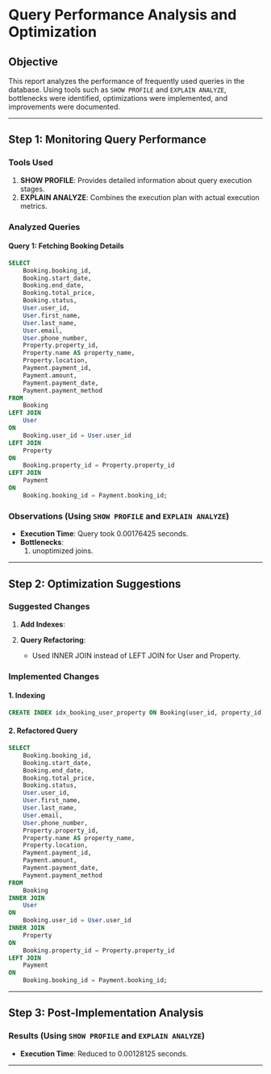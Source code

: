 # Query Performance Analysis and Optimization

## Objective

This report analyzes the performance of frequently used queries in the database. Using tools such as `SHOW PROFILE` and `EXPLAIN ANALYZE`, bottlenecks were identified, optimizations were implemented, and improvements were documented.

---

## Step 1: Monitoring Query Performance

### Tools Used

1. **SHOW PROFILE**: Provides detailed information about query execution stages.
2. **EXPLAIN ANALYZE**: Combines the execution plan with actual execution metrics.

### Analyzed Queries

#### Query 1: Fetching Booking Details

```sql
SELECT
    Booking.booking_id,
    Booking.start_date,
    Booking.end_date,
    Booking.total_price,
    Booking.status,
    User.user_id,
    User.first_name,
    User.last_name,
    User.email,
    User.phone_number,
    Property.property_id,
    Property.name AS property_name,
    Property.location,
    Payment.payment_id,
    Payment.amount,
    Payment.payment_date,
    Payment.payment_method
FROM
    Booking
LEFT JOIN
    User
ON
    Booking.user_id = User.user_id
LEFT JOIN
    Property
ON
    Booking.property_id = Property.property_id
LEFT JOIN
    Payment
ON
    Booking.booking_id = Payment.booking_id;
```

### Observations (Using `SHOW PROFILE` and `EXPLAIN ANALYZE`)

- **Execution Time**: Query took 0.00176425 seconds.
- **Bottlenecks**:
  1. unoptimized joins.

---

## Step 2: Optimization Suggestions

### Suggested Changes

1. **Add Indexes**:

2. **Query Refactoring**:
   - Used INNER JOIN instead of LEFT JOIN for User and Property.

### Implemented Changes

#### 1. Indexing

```sql
CREATE INDEX idx_booking_user_property ON Booking(user_id, property_id);
```

#### 2. Refactored Query

```sql
SELECT
    Booking.booking_id,
    Booking.start_date,
    Booking.end_date,
    Booking.total_price,
    Booking.status,
    User.user_id,
    User.first_name,
    User.last_name,
    User.email,
    User.phone_number,
    Property.property_id,
    Property.name AS property_name,
    Property.location,
    Payment.payment_id,
    Payment.amount,
    Payment.payment_date,
    Payment.payment_method
FROM
    Booking
INNER JOIN
    User
ON
    Booking.user_id = User.user_id
INNER JOIN
    Property
ON
    Booking.property_id = Property.property_id
LEFT JOIN
    Payment
ON
    Booking.booking_id = Payment.booking_id;
```

---

## Step 3: Post-Implementation Analysis

### Results (Using `SHOW PROFILE` and `EXPLAIN ANALYZE`)

- **Execution Time**: Reduced to 0.00128125 seconds.

---
